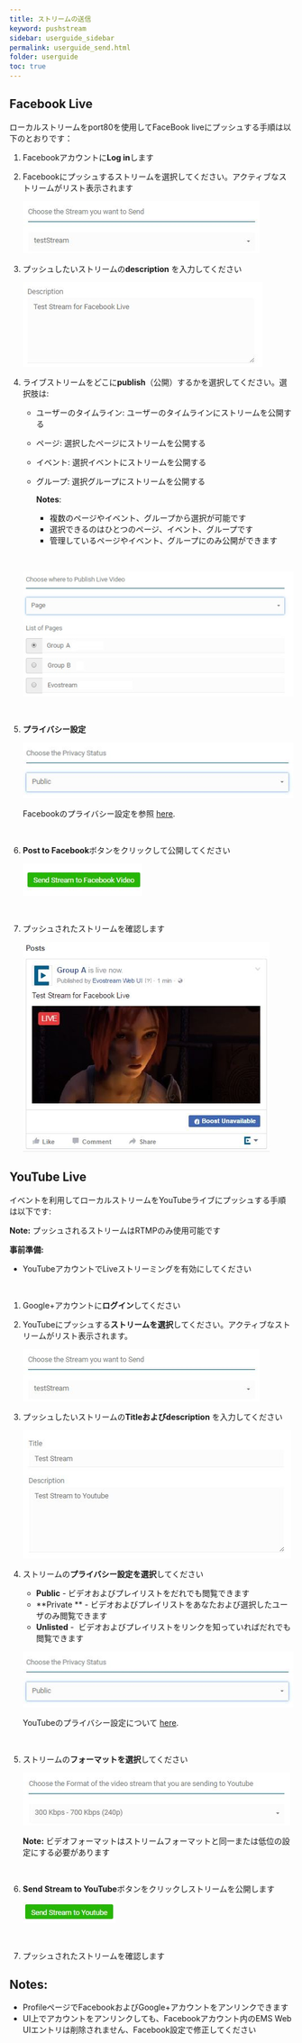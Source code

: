 ```yaml
---
title: ストリームの送信
keyword: pushstream
sidebar: userguide_sidebar
permalink: userguide_send.html
folder: userguide
toc: true
---
```




## Facebook Live

ローカルストリームをport80を使用してFaceBook liveにプッシュする手順は以下のとおりです：




1. Facebookアカウントに**Log in**します

2. Facebookにプッシュするストリームを選択してください。アクティブなストリームがリスト表示されます

   ![](images/userguide/FB_choosestream.JPG)

3. プッシュしたいストリームの**description** を入力してください

   ![](images/userguide/FB_adddescription.JPG)

4. ライブストリームをどこに**publish**（公開）するかを選択してください。選択肢は:

   - ユーザーのタイムライン: ユーザーのタイムラインにストリームを公開する

   - ページ: 選択したページにストリームを公開する

   - イベント: 選択イベントにストリームを公開する

   - グループ: 選択グループにストリームを公開する

     **Notes**:

     - 複数のページやイベント、グループから選択が可能です
     - 選択できるのはひとつのページ、イベント、グループです
     - 管理しているページやイベント、グループにのみ公開ができます

     ​

   ![](images/userguide/FB_publish.jpg)

   ​

5. **プライバシー設定**

   ![](images/userguide/FB_privacy.JPG)

   Facebookのプライバシー設定を参照 [here](https://www.facebook.com/help/325807937506242/).

   ​

6. **Post to Facebook**ボタンをクリックして公開してください

   ![](images/userguide/FB_sendstream.JPG)


   ​

7. プッシュされたストリームを確認します

   ![](images/userguide/FB_live.JPG)



## YouTube Live

イベントを利用してローカルストリームをYouTubeライブにプッシュする手順は以下です:

**Note:** プッシュされるストリームはRTMPのみ使用可能です

**事前準備:**

- YouTubeアカウントでLiveストリーミングを有効にしてください

  ​

1. Google+アカウントに**ログイン**してください

2. YouTubeにプッシュする**ストリームを選択**してください。アクティブなストリームがリスト表示されます。

   ![](images/userguide/FB_choosestream.JPG)

3. プッシュしたいストリームの**Titleおよびdescription** を入力してください

   ![](images/userguide/G+_titledesc.JPG)

4. ストリームの**プライバシー設定を選択**してください

   - **Public** - ビデオおよびプレイリストをだれでも閲覧できます
   - **Private ** - ビデオおよびプレイリストをあなたおよび選択したユーザのみ閲覧できます
   - **Unlisted** -  ビデオおよびプレイリストをリンクを知っていればだれでも閲覧できます


   ![](images/userguide/FB_privacy.JPG)

   YouTubeのプライバシー設定について [here](https://support.google.com/youtube/answer/157177?co=GENIE.Platform%3DDesktop&hl=en).

   ​

5. ストリームの**フォーマットを選択**してください

   ![](images/userguide/G+_vidformat.JPG)

   **Note:** ビデオフォーマットはストリームフォーマットと同一または低位の設定にする必要があります

   ​

6. **Send Stream to YouTube**ボタンをクリックしストリームを公開します

   ![](images/userguide/G+_sendstream.JPG)


   ​

7. プッシュされたストリームを確認します



## Notes:

- ProfileページでFacebookおよびGoogle+アカウントをアンリンクできます
- UI上でアカウントをアンリンクしても、Facebookアカウント内のEMS Web UIエントリは削除されません、Facebook設定で修正してください

